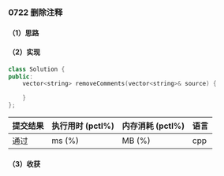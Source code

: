### 0722 删除注释

#### （1）思路

#### （2）实现

```cpp
class Solution {
public:
    vector<string> removeComments(vector<string>& source) {

    }
};
```

| 提交结果 | 执行用时 (pctl%) | 内存消耗 (pctl%) | 语言 |
|:---------|:-----------------|:-----------------|:-----|
| 通过     |  ms (%)   |  MB (%)  | cpp  |

#### （3）收获
